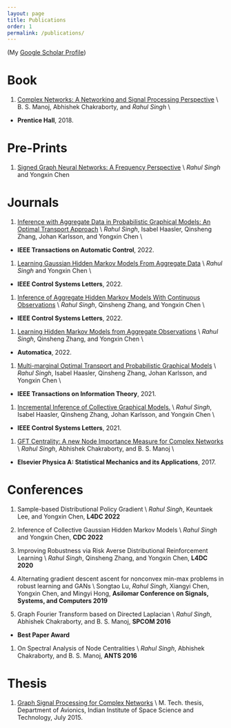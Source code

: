 ```yaml
---
layout: page
title: Publications
order: 1
permalink: /publications/
---
```


(My [Google Scholar Profile](https://scholar.google.com/citations?hl=en&user=HF_VfkMAAAAJ&view_op=list_works&sortby=pubdate))



# Book

1. [Complex Networks: A Networking and Signal Processing Perspective](https://complexnetworksbook.github.io/) \\
B. S. Manoj, Abhishek Chakraborty, and *Rahul Singh* \\
- **Prentice Hall**, 2018.

# Pre-Prints

1. [Signed Graph Neural Networks: A Frequency Perspective](https://arxiv.org/pdf/2208.07323.pdf) \\
*Rahul Singh* and Yongxin Chen

# Journals
1. [Inference with Aggregate Data in Probabilistic Graphical Models: An Optimal Transport Approach](https://arxiv.org/pdf/2003.13933.pdf) \\
*Rahul Singh*, Isabel Haasler, Qinsheng Zhang, Johan Karlsson, and Yongxin Chen \\
 - **IEEE Transactions on Automatic Control**, 2022.

1. [Learning Gaussian Hidden Markov Models From Aggregate Data](https://ieeexplore.ieee.org/stamp/stamp.jsp?arnumber=9810354) \\
*Rahul Singh* and Yongxin Chen \\
 - **IEEE Control Systems Letters**, 2022.

1. [Inference of Aggregate Hidden Markov Models With Continuous Observations](https://ieeexplore.ieee.org/stamp/stamp.jsp?arnumber=9731510) \\
*Rahul Singh*, Qinsheng Zhang, and Yongxin Chen \\
 - **IEEE Control Systems Letters**, 2022.

1. [Learning Hidden Markov Models from Aggregate Observations](https://www.sciencedirect.com/science/article/pii/S0005109821006294) \\
*Rahul Singh*, Qinsheng Zhang, and Yongxin Chen \\
 - **Automatica**, 2022.

1. [Multi-marginal Optimal Transport and Probabilistic Graphical Models](https://ieeexplore.ieee.org/stamp/stamp.jsp?arnumber=9422971) \\
*Rahul Singh*, Isabel Haasler, Qinsheng Zhang, Johan Karlsson, and Yongxin Chen \\
 - **IEEE Transactions on Information Theory**, 2021.

1. [Incremental Inference of Collective Graphical Models.](https://ieeexplore.ieee.org/stamp/stamp.jsp?arnumber=9119078) \\
*Rahul Singh*, Isabel Haasler, Qinsheng Zhang, Johan Karlsson, and Yongxin Chen \\
 - **IEEE Control Systems Letters**, 2021.

1. [GFT Centrality: A new Node Importance Measure for Complex Networks](https://www.sciencedirect.com/science/article/pii/S0378437117306593) \\
*Rahul Singh*, Abhishek Chakraborty, and B. S. Manoj \\
- **Elsevier Physica A: Statistical Mechanics and its Applications**, 2017.


# Conferences

1. Sample-based Distributional Policy Gradient \\
*Rahul Singh*, Keuntaek Lee, and Yongxin Chen, **L4DC 2022**

1. Inference of Collective Gaussian Hidden Markov Models \\
*Rahul Singh* and Yongxin Chen, **CDC 2022**

1. Improving Robustness via Risk Averse Distributional Reinforcement Learning \\
*Rahul Singh*, Qinsheng Zhang, and Yongxin Chen, **L4DC 2020**

1. Alternating gradient descent ascent for nonconvex min-max problems in robust learning and GANs \\
Songtao Lu, *Rahul Singh*, Xiangyi Chen, Yongxin Chen, and Mingyi Hong, **Asilomar Conference on Signals, Systems, and Computers 2019**

1. Graph Fourier Transform based on Directed Laplacian \\
*Rahul Singh*, Abhishek Chakraborty, and B. S. Manoj, **SPCOM 2016**
- **Best Paper Award**

1. On Spectral Analysis of Node Centralities \\
*Rahul Singh*, Abhishek Chakraborty, and B. S. Manoj, **ANTS 2016**


# Thesis

1. [Graph Signal Processing for Complex Networks](/MtechThesis.pdf) \\
M. Tech. thesis, Department of Avionics, Indian Institute of Space Science and Technology, July 2015. 


